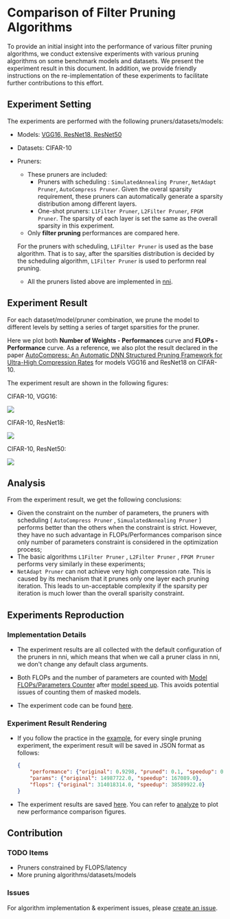 # Comparison of Filter Pruning Algorithms

To provide an initial insight into the performance of various filter pruning algorithms, 
we conduct extensive experiments with various pruning algorithms on some benchmark models and datasets.
We present the experiment result in this document.
In addition, we provide friendly instructions on the re-implementation of these experiments to facilitate further contributions to this effort.

## Experiment Setting

The experiments are performed with the following pruners/datasets/models:

* Models: [VGG16, ResNet18, ResNet50](https://github.com/microsoft/nni/tree/master/examples/model_compress/models/cifar10)

* Datasets: CIFAR-10

* Pruners: 
    - These pruners are included:
        - Pruners with scheduling : `SimulatedAnnealing Pruner`, `NetAdapt Pruner`, `AutoCompress Pruner`.
        Given the overal sparsity requirement, these pruners can automatically generate a sparsity distribution among different layers.
        - One-shot pruners: `L1Filter Pruner`, `L2Filter Pruner`, `FPGM Pruner`.
        The sparsity of each layer is set the same as the overall sparsity in this experiment.
    - Only **filter pruning** performances are compared here. 
    
    For the pruners with scheduling, `L1Filter Pruner` is used as the base algorithm. That is to say, after the sparsities distribution is decided by the scheduling algorithm, `L1Filter Pruner` is used to performn real pruning.

    - All the pruners listed above are implemented in [nni](https://github.com/microsoft/nni/tree/master/docs/en_US/Compression/Overview.md).

## Experiment Result

For each dataset/model/pruner combination, we prune the model to different levels by setting a series of target sparsities for the pruner. 

Here we plot both **Number of Weights - Performances** curve and **FLOPs - Performance** curve. 
As a reference, we also plot the result declared in the paper [AutoCompress: An Automatic DNN Structured Pruning Framework for Ultra-High Compression Rates](http://arxiv.org/abs/1907.03141) for models VGG16 and ResNet18 on CIFAR-10.

The experiment result are shown in the following figures:

CIFAR-10, VGG16:

![](../../../examples/model_compress/comparison_of_pruners/img/performance_comparison_vgg16.png)

CIFAR-10, ResNet18:

![](../../../examples/model_compress/comparison_of_pruners/img/performance_comparison_resnet18.png)

CIFAR-10, ResNet50:

![](../../../examples/model_compress/comparison_of_pruners/img/performance_comparison_resnet50.png)

## Analysis

From the experiment result, we get the following conclusions:

* Given the constraint on the number of parameters, the pruners with scheduling ( `AutoCompress Pruner` , `SimualatedAnnealing Pruner` ) performs better than the others when the constraint is strict. However, they have no such advantage in FLOPs/Performances comparison since only number of parameters constraint is considered in the optimization process; 
* The basic algorithms `L1Filter Pruner` , `L2Filter Pruner` , `FPGM Pruner` performs very similarly in these experiments; 
* `NetAdapt Pruner` can not achieve very high compression rate. This is caused by its mechanism that it prunes only one layer each pruning iteration. This leads to un-acceptable complexity if the sparsity per iteration is much lower than the overall sparisity constraint.

## Experiments Reproduction

### Implementation Details

* The experiment results are all collected with the default configuration of the pruners in nni, which means that when we call a pruner class in nni, we don't change any default class arguments.

* Both FLOPs and the number of parameters are counted with [Model FLOPs/Parameters Counter](https://github.com/microsoft/nni/tree/master/docs/en_US/Compression/CompressionUtils.md#model-flopsparameters-counter) after [model speed up](https://github.com/microsoft/nni/tree/master/docs/en_US/Compression/ModelSpeedup.md).
This avoids potential issues of counting them of masked models.

* The experiment code can be found [here]( https://github.com/microsoft/nni/tree/master/examples/model_compress/auto_pruners_torch.py).

### Experiment Result Rendering

* If you follow the practice in the [example]( https://github.com/microsoft/nni/tree/master/examples/model_compress/auto_pruners_torch.py), for every single pruning experiment, the experiment result will be saved in JSON format as follows:
    ``` json
    {
        "performance": {"original": 0.9298, "pruned": 0.1, "speedup": 0.1, "finetuned": 0.7746}, 
        "params": {"original": 14987722.0, "speedup": 167089.0}, 
        "flops": {"original": 314018314.0, "speedup": 38589922.0}
    }
    ```

* The experiment results are saved [here](https://github.com/microsoft/nni/tree/master/examples/model_compress/comparison_of_pruners). 
You can refer to [analyze](https://github.com/microsoft/nni/tree/master/examples/model_compress/comparison_of_pruners/analyze.py) to plot new performance comparison figures.

## Contribution

### TODO Items

* Pruners constrained by FLOPS/latency
* More pruning algorithms/datasets/models

### Issues
For algorithm implementation & experiment issues, please [create an issue](https://github.com/microsoft/nni/issues/new/).
